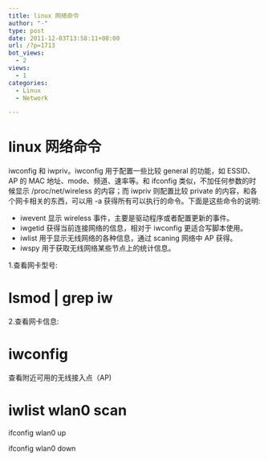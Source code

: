 ```yaml
---
title: linux 网络命令
author: "-"
type: post
date: 2011-12-03T13:58:11+00:00
url: /?p=1713
bot_views:
  - 2
views:
  - 1
categories:
  - Linux
  - Network

---
```

# linux 网络命令
iwconfig 和 iwpriv。iwconfig 用于配置一些比较 general 的功能，如 ESSID、AP 的 MAC 地址、mode、频道、速率等。和 ifconfig 类似，不加任何参数的时候显示 /proc/net/wireless 的内容；而 iwpriv 则配置比较 private 的内容，和各个网卡相关的东西，可以用 -a 获得所有可以执行的命令。下面是这些命令的说明: 

  * iwevent 显示 wireless 事件，主要是驱动程序或者配置更新的事件。
  * iwgetid 获得当前连接网络的信息，相对于 iwconfig 更适合写脚本使用。
  * iwlist 用于显示无线网络的各种信息，通过 scaning 网络中 AP 获得。
  * iwspy 用于获取无线网络某些节点上的统计信息。


1.查看网卡型号: 
  
# lsmod | grep iw

2.查看网卡信息: 
  
# iwconfig

查看附近可用的无线接入点（AP) 
  
# iwlist wlan0 scan

ifconfig wlan0 up

ifconfig wlan0 down